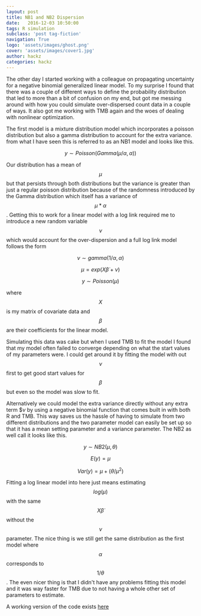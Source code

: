 ```yaml
---
layout: post
title: NB1 and NB2 Dispersion
date:   2016-12-03 10:50:00
tags: R simulation
subclass: 'post tag-fiction'
navigation: True
logo: 'assets/images/ghost.png'
cover: 'assets/images/cover1.jpg'
author: hackz
categories: hackz
---
```


The other day I started working with a colleague on propagating uncertainty for
a negative binomial generalized linear model. To my surprise I found that there
was a couple of different ways to define the probability distribution that led
to more than a bit of confusion on my end, but got me messing around with how
you could simulate over-dispersed count data in a couple of ways. It also got me
working with TMB again and the woes of dealing with nonlinear optimization.

The first model is a mixture distribution model which incorporates a poisson
distribution but also a gamma distribution to account for the extra variance.
from what I have seen this is referred to as an NB1 model and looks like this.

$$
y \sim Poisson(Gamma(\mu / \alpha, \alpha))
$$

Our distribution has a mean of $$\mu$$ but that persists through both
distributions but the variance is greater than just a regular poisson
distribution because of the randomness introduced by the Gamma distribution
which itself has a variance of $$\mu * \alpha$$. Getting this to work for a
linear model with a log link required me to introduce a new random
variable $$\nu$$ which would account for the over-dispersion and a full log link
model follows the form

$$
\nu \sim gamma(1/\alpha, \alpha)
$$

$$
\mu = exp(X \dot \beta + \nu)
$$

$$
y \sim Poisson(\mu)
$$

where $$X$$ is my matrix of covariate data and $$\beta$$ are their coefficients
for the linear model.

Simulating this data was cake but when I used TMB to fit the model I found
that my model often failed to converge depending on what the start values of my
parameters were. I could get around it by fitting the model with out $$\nu$$
first to get good start values for $$\beta$$ but even so the model was slow to
fit.

Alternatively we could model the extra variance directly without any extra term
$$\nu$ by using a negative binomial function that comes built in with both R and
TMB. This way saves us the hassle of having to simulate from two different
distributions and the two parameter model can easily be set up so that it has
a mean setting parameter and a variance parameter. The NB2 as well call it looks
like this.

$$
y \sim NB2(\mu, \theta)
$$

$$
E(y) = \mu
$$

$$
Var(y) = \mu + (\theta / \mu^{2})
$$

Fitting a log linear model into here just means estimating $$log(\mu)$$ with
the same $$X \dot \beta$$ without the $$\nu$$ parameter. The nice thing is we
still get the same distribution as the first model where $$\alpha$$ corresponds
to $$1/\theta$$. The even nicer thing is that I didn't have any problems fitting
this model and it was way faster for TMB due to not having a whole other set of
parameters to estimate.

A working version of the code exists [here](https://github.com/nmmarquez/re_simulations/blob/master/nb_compare/nb_tmb.R) 
